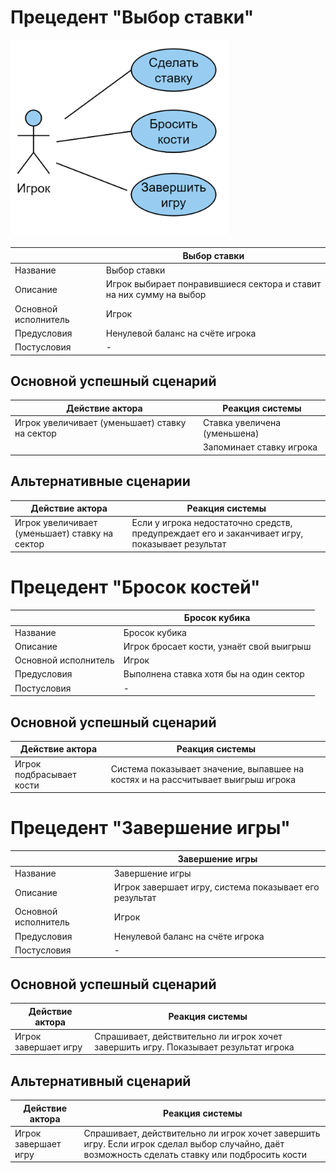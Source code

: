 # Прецедент "Выбор ставки"



<img src="images/2024-05-03_01-11-02.png" style="width:350px">

|                      | Выбор ставки                                                        |
| -------------------- | ------------------------------------------------------------------- |
| Название             | Выбор ставки                                                        |
| Описание             | Игрок выбирает понравившиеся сектора и ставит на них сумму на выбор |
| Основной исполнитель | Игрок                                                               |
| Предусловия          | Ненулевой баланс на счёте игрока                                    |
| Постусловия          | -                                                                   |


## Основной успешный сценарий


| Действие актора                                | Реакция системы              |
| ---------------------------------------------- | ---------------------------- |
| Игрок увеличивает (уменьшает) ставку на сектор | Ставка увеличена (уменьшена) |
|                                                | Запоминает ставку игрока     |

## Альтернативные сценарии


| Действие актора                                | Реакция системы                                                                                |
| ---------------------------------------------- | ---------------------------------------------------------------------------------------------- |
| Игрок увеличивает (уменьшает) ставку на сектор | Если у игрока недостаточно средств, предупреждает его и заканчивает игру, показывает результат |


# Прецедент "Бросок костей"


|                      | Бросок кубика                            |
| -------------------- | ---------------------------------------- |
| Название             | Бросок кубика                            |
| Описание             | Игрок бросает кости, узнаёт свой выигрыш |
| Основной исполнитель | Игрок                                    |
| Предусловия          | Выполнена ставка хотя бы на один сектор  |
| Постусловия          | -                                        |

## Основной успешный сценарий


| Действие актора          | Реакция системы                                                                  |
| ------------------------ | -------------------------------------------------------------------------------- |
| Игрок подбрасывает кости | Система показывает значение, выпавшее на костях и на рассчитывает выигрыш игрока |

# Прецедент "Завершение игры"

|                      | Завершение игры                                        |
| -------------------- | ------------------------------------------------------ |
| Название             | Завершение игры                                        |
| Описание             | Игрок завершает игру, система показывает его результат |
| Основной исполнитель | Игрок                                                  |
| Предусловия          | Ненулевой баланс на счёте игрока                       |
| Постусловия          | -                                                      |


## Основной успешный сценарий


| Действие актора      | Реакция системы                                                                      |
| -------------------- | ------------------------------------------------------------------------------------ |
| Игрок завершает игру | Спрашивает, действительно ли игрок хочет завершить игру. Показывает результат игрока |

## Альтернативный сценарий

| Действие актора      | Реакция системы                                                                                                                                 |
| -------------------- | ----------------------------------------------------------------------------------------------------------------------------------------------- |
| Игрок завершает игру | Спрашивает, действительно ли игрок хочет завершить игру. Если игрок сделал выбор случайно, даёт возможность сделать ставку или подбросить кости |
